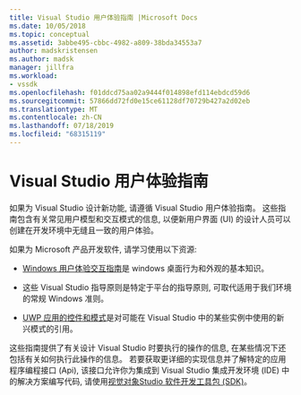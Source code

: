 ```yaml
---
title: Visual Studio 用户体验指南 |Microsoft Docs
ms.date: 10/05/2018
ms.topic: conceptual
ms.assetid: 3abbe495-cbbc-4982-a809-38bda34553a7
author: madskristensen
ms.author: madsk
manager: jillfra
ms.workload:
- vssdk
ms.openlocfilehash: f01ddcd75aa02a9444f014898efd114ebdcd59d6
ms.sourcegitcommit: 57866dd72fd0e15ce61128df70729b427a2d02eb
ms.translationtype: MT
ms.contentlocale: zh-CN
ms.lasthandoff: 07/18/2019
ms.locfileid: "68315119"
---
```

# <a name="visual-studio-user-experience-guidelines"></a>Visual Studio 用户体验指南
如果为 Visual Studio 设计新功能, 请遵循 Visual Studio 用户体验指南。 这些指南包含有关常见用户模型和交互模式的信息, 以便新用户界面 (UI) 的设计人员可以创建在开发环境中无缝且一致的用户体验。

如果为 Microsoft 产品开发软件, 请学习使用以下资源:

- [Windows 用户体验交互指南](https://docs.microsoft.com/windows/win32/uxguide/guidelines)是 windows 桌面行为和外观的基本知识。

- 这些 Visual Studio 指导原则是特定于平台的指导原则, 可取代适用于我们环境的常规 Windows 准则。

- [UWP 应用的控件和模式](/windows/uwp/design/controls-and-patterns)是对可能在 Visual Studio 中的某些实例中使用的新兴模式的引用。

这些指南提供了有关设计 Visual Studio 时要执行的操作的信息, 在某些情况下还包括有关如何执行此操作的信息。 若要获取更详细的实现信息并了解特定的应用程序编程接口 (Api), 该接口允许你为集成到 Visual Studio 集成开发环境 (IDE) 中的解决方案编写代码, 请使用[视觉对象Studio 软件开发工具包 (SDK)](../visual-studio-sdk.md)。
